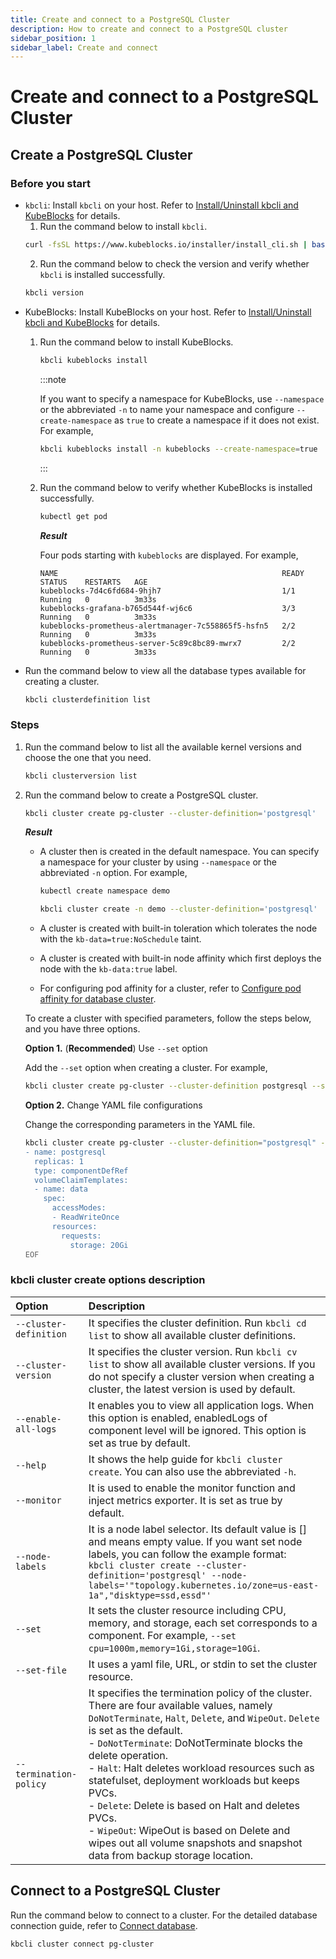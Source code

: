 ```yaml
---
title: Create and connect to a PostgreSQL Cluster
description: How to create and connect to a PostgreSQL cluster
sidebar_position: 1
sidebar_label: Create and connect
---
```


# Create and connect to a PostgreSQL Cluster
## Create a PostgreSQL Cluster

### Before you start

* `kbcli`: Install `kbcli` on your host. Refer to [Install/Uninstall kbcli and KubeBlocks](./../../installation/install-and-uninstall-kbcli-and-kubeblocks.md) for details.
  1. Run the command below to install `kbcli`.
   ```bash
   curl -fsSL https://www.kubeblocks.io/installer/install_cli.sh | bash
   ```
  2. Run the command below to check the version and verify whether `kbcli` is installed successfully.
   ```bash
   kbcli version
   ```
* KubeBlocks: Install KubeBlocks on your host. Refer to [Install/Uninstall kbcli and KubeBlocks](./../../installation/install-and-uninstall-kbcli-and-kubeblocks.md) for details.
  1. Run the command below to install KubeBlocks.
     ```bash
     kbcli kubeblocks install
     ```

     :::note

     If you want to specify a namespace for KubeBlocks, use `--namespace` or the abbreviated `-n` to name your namespace and configure `--create-namespace` as `true` to create a namespace if it does not exist. For example,
     ```bash
     kbcli kubeblocks install -n kubeblocks --create-namespace=true
     ```

     :::

  2. Run the command below to verify whether KubeBlocks is installed successfully.
     ```bash
     kubectl get pod
     ```

     ***Result***

     Four pods starting with `kubeblocks` are displayed. For example,
     ```
     NAME                                                  READY   STATUS    RESTARTS   AGE
     kubeblocks-7d4c6fd684-9hjh7                           1/1     Running   0          3m33s
     kubeblocks-grafana-b765d544f-wj6c6                    3/3     Running   0          3m33s
     kubeblocks-prometheus-alertmanager-7c558865f5-hsfn5   2/2     Running   0          3m33s
     kubeblocks-prometheus-server-5c89c8bc89-mwrx7         2/2     Running   0          3m33s
     ```
* Run the command below to view all the database types available for creating a cluster. 
  ```bash
  kbcli clusterdefinition list
  ```

### Steps

1. Run the command below to list all the available kernel versions and choose the one that you need.
   ```bash
   kbcli clusterversion list
   ```

2. Run the command below to create a PostgreSQL cluster.
   ```bash
   kbcli cluster create pg-cluster --cluster-definition='postgresql'
   ```
   ***Result***

   * A cluster then is created in the default namespace. You can specify a namespace for your cluster by using `--namespace` or the abbreviated `-n` option. For example,

     ```bash
     kubectl create namespace demo

     kbcli cluster create -n demo --cluster-definition='postgresql'
     ```
   * A cluster is created with built-in toleration which tolerates the node with the `kb-data=true:NoSchedule` taint.
   * A cluster is created with built-in node affinity which first deploys the node with the `kb-data:true` label.
   * For configuring pod affinity for a cluster, refer to [Configure pod affinity for database cluster](../../resource-scheduling/resource-scheduling.md).
  
   To create a cluster with specified parameters, follow the steps below, and you have three options.

   **Option 1.** (**Recommended**) Use `--set` option
   
    Add the `--set` option when creating a cluster. For example,
    ```bash
    kbcli cluster create pg-cluster --cluster-definition postgresql --set cpu=1000m,memory=1Gi,storage=10Gi
    ```

   **Option 2.** Change YAML file configurations

   Change the corresponding parameters in the YAML file.
   ```bash
   kbcli cluster create pg-cluster --cluster-definition="postgresql" --set-file -<<EOF
   - name: postgresql
     replicas: 1
     type: componentDefRef
     volumeClaimTemplates:
     - name: data
       spec:
         accessModes:
         - ReadWriteOnce
         resources:
           requests:
             storage: 20Gi
   EOF
   ```

### kbcli cluster create options description

| Option   | Description      |
| :--      | :--              |
| `--cluster-definition` | It specifies the cluster definition. Run `kbcli cd list` to show all available cluster definitions. |
| `--cluster-version` | It specifies the cluster version. Run `kbcli cv list` to show all available cluster versions. If you do not specify a cluster version when creating a cluster, the latest version is used by default. |
| `--enable-all-logs` | It enables you to view all application logs. When this option is enabled, enabledLogs of component level will be ignored. This option is set as true by default. |
| `--help` | It shows the help guide for `kbcli cluster create`. You can also use the abbreviated `-h`. |
| `--monitor` | It is used to enable the monitor function and inject metrics exporter. It is set as true by default. |
| `--node-labels` | It is a node label selector. Its default value is [] and means empty value. If you want set node labels, you can follow the example format: <br />```kbcli cluster create --cluster-definition='postgresql' --node-labels='"topology.kubernetes.io/zone=us-east-1a","disktype=ssd,essd"'``` |
| `--set` | It sets the cluster resource including CPU, memory, and storage, each set corresponds to a component. For example, `--set cpu=1000m,memory=1Gi,storage=10Gi`. |
| `--set-file` | It uses a yaml file, URL, or stdin to set the cluster resource. |
| `--termination-policy` | It specifies the termination policy of the cluster. There are four available values, namely `DoNotTerminate`, `Halt`, `Delete`, and `WipeOut`. `Delete` is set as the default. <br /> - `DoNotTerminate`: DoNotTerminate blocks the delete operation. <br /> - `Halt`: Halt deletes workload resources such as statefulset, deployment workloads but keeps PVCs. <br /> - `Delete`: Delete is based on Halt and deletes PVCs. <br /> - `WipeOut`: WipeOut is based on Delete and wipes out all volume snapshots and snapshot data from backup storage location. |

## Connect to a PostgreSQL Cluster

Run the command below to connect to a cluster. For the detailed database connection guide, refer to [Connect database](./../../connect_database/overview-of-database-connection.md).
```bash
kbcli cluster connect pg-cluster
```